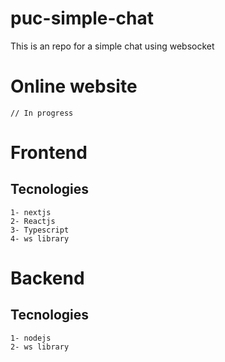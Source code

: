 # puc-simple-chat
This is an repo for a simple chat using websocket

# Online website
```
// In progress
```

# Frontend

## Tecnologies

```
1- nextjs
2- Reactjs
3- Typescript
4- ws library
```

# Backend

## Tecnologies

```
1- nodejs
2- ws library
```
